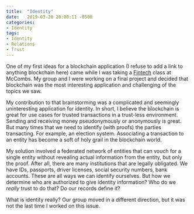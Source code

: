 ```yaml
---
title:  "Identity"
date:   2019-03-20 20:00:11 -0500
categories:
- Identity
tags:
- Identity
- Relations
- Trust
---
```


One of my first ideas for a blockchain application (I refuse to add a link to anything blockchain here) came while I was taking a [Fintech](https://en.wikipedia.org/wiki/Financial_technology) class at McCombs. My group and I were working on a final project and decided that blockchain was the most interesting application and challenging of the topics we saw.

My contribution to that brainstorming was a complicated and seemingly uninteresting application for identity. In short, I believe the blockchain is great for use cases for trusted transactions in a trust-less environment. Sending and receiving money pseudonymously or anonymously is great. But many times that we need to identify (with proofs) the parties transacting. For example, an election system. Associating a transaction to an entity has become a soft of holy grail in the blockchain world.

My solution involved a federated network of entities that can vouch for a single entity without revealing actual information from the entity, but only the proof. After all, there are many institutions that are legally obligated. We have IDs, passports, driver licenses, social security numbers, bank accounts. These are all ways we can identify ourselves. But how we determine who are authorized to give identity information? Who do we _really_ trust to do that? Do our records define it?

What is identity really? Our group moved in a different direction, but it was not the last time I worked on this issue.
